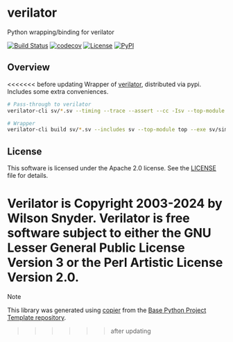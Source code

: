 # verilator

Python wrapping/binding for verilator

[![Build Status](https://github.com/dau-dev/verilator/actions/workflows/build.yaml/badge.svg?branch=main&event=push)](https://github.com/dau-dev/verilator/actions/workflows/build.yaml)
[![codecov](https://codecov.io/gh/dau-dev/verilator/branch/main/graph/badge.svg)](https://codecov.io/gh/dau-dev/verilator)
[![License](https://img.shields.io/github/license/dau-dev/verilator)](https://github.com/dau-dev/verilator)
[![PyPI](https://img.shields.io/pypi/v/verilator.svg)](https://pypi.python.org/pypi/verilator)

## Overview

<<<<<<< before updating
Wrapper of [verilator](https://github.com/verilator/verilator), distributed via pypi. Includes some extra conveniences.

```bash
# Pass-through to verilator
verilator-cli sv/*.sv --timing --trace --assert --cc -Isv --top-module top --build -j 0 --exe sv/sim_sv.cpp

# Wrapper
verilator-cli build sv/*.sv --includes sv --top-module top --exe sv/sim_sv.cpp
```

## License
This software is licensed under the Apache 2.0 license. See the [LICENSE](LICENSE) file for details.

Verilator is Copyright 2003-2024 by Wilson Snyder. Verilator is free software subject to either the GNU Lesser General Public License Version 3 or the Perl Artistic License Version 2.0.
=======
> [!NOTE]
> This library was generated using [copier](https://copier.readthedocs.io/en/stable/) from the [Base Python Project Template repository](https://github.com/python-project-templates/base).
>>>>>>> after updating
